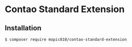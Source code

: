 # Contao Standard Extension

## Installation

```sh
$ composer require mopic810/contao-standard-extension
```
